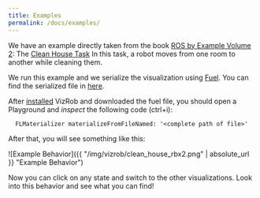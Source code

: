 ```yaml
---
title: Examples
permalink: /docs/examples/
---
```


We have an example directly taken from the book [ROS by Example Volume 2](https://github.com/pirobot/rbx2):
The [Clean House Task](https://github.com/pirobot/rbx2/blob/indigo-devel/rbx2_tasks/nodes/clean_house_smach.py)
In this task, a robot moves from one room to another while cleaning them.

We run this example and we serialize the visualization using [Fuel](https://rmod.inria.fr/web/software/Fuel).
You can find the serialized file in [here](https://github.com/mcamp/VizRob/blob/master/examples/clean_house_rbx2.fuel).

After [installed](../installation) VizRob and downloaded the fuel file, you should open a Playground and *inspect* the following code (ctrl+i): 

```
  FLMaterializer materializeFromFileNamed: '<complete path of file>'
```

After that, you will see something like this:

![Example Behavior]({{ "/img/vizrob/clean_house_rbx2.png" | absolute_url }} "Example Behavior")

Now you can click on any state and switch to the other visualizations.
Look into this behavior and see what you can find!